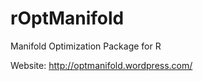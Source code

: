 rOptManifold
============

Manifold Optimization Package for R

Website: http://optmanifold.wordpress.com/